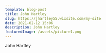 ```yaml
---
template: blog-post
title: John Hartley
slug: https://jhartley55.wixsite.com/my-site
date: 2021-02-12 15:06
description: John Hartley
featuredImage: /assets/picture1.png
---
```

John Hartley